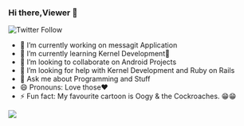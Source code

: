 ### Hi there,Viewer 👋
![Twitter Follow](https://img.shields.io/twitter/follow/banerjees12?style=social)

- 🔭 I’m currently working on messagit Application
- 🌱 I’m currently learning Kernel Development🤔
- 👯 I’m looking to collaborate on Android Projects
- 🤔 I’m looking for help with Kernel Development and Ruby on Rails
- 💬 Ask me about Programming and Stuff
- 😄 Pronouns: Love those❤
- ⚡ Fun fact: My favourite cartoon is Oogy & the Cockroaches. 😁😁

<img src = "https://github-readme-stats.vercel.app/api?username=mr-shrayan&&show_icons=true&title_color=ffffff&icon_color=bb2acf&text_color=daf7dc&bg_color=151515">
